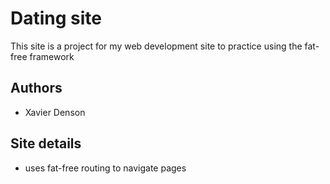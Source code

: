 # Dating site
This site is a project for my web development site to practice using the fat-free framework

## Authors
- Xavier Denson

## Site details
- uses fat-free routing to navigate pages

